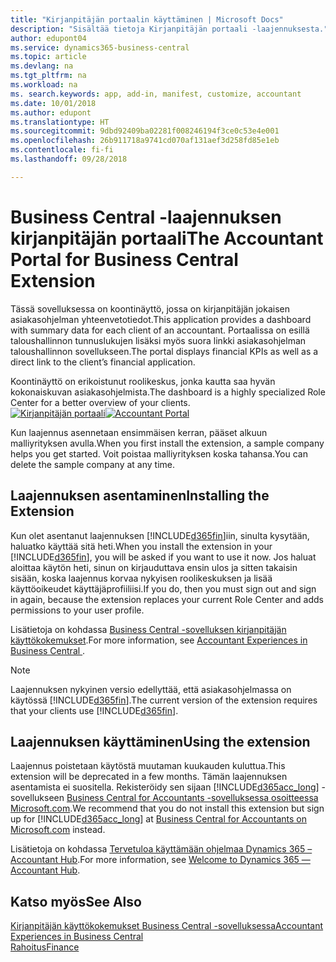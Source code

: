```yaml
---
title: "Kirjanpitäjän portaalin käyttäminen | Microsoft Docs"
description: "Sisältää tietoja Kirjanpitäjän portaali -laajennuksesta."
author: edupont04
ms.service: dynamics365-business-central
ms.topic: article
ms.devlang: na
ms.tgt_pltfrm: na
ms.workload: na
ms. search.keywords: app, add-in, manifest, customize, accountant
ms.date: 10/01/2018
ms.author: edupont
ms.translationtype: HT
ms.sourcegitcommit: 9dbd92409ba02281f008246194f3ce0c53e4e001
ms.openlocfilehash: 26b911718a9741cd070af131aef3d258fd85e1eb
ms.contentlocale: fi-fi
ms.lasthandoff: 09/28/2018

---
```

# <a name="the-accountant-portal-for-business-central-extension"></a><span data-ttu-id="2b35b-103">Business Central -laajennuksen kirjanpitäjän portaali</span><span class="sxs-lookup"><span data-stu-id="2b35b-103">The Accountant Portal for Business Central Extension</span></span>
<span data-ttu-id="2b35b-104">Tässä sovelluksessa on koontinäyttö, jossa on kirjanpitäjän jokaisen asiakasohjelman yhteenvetotiedot.</span><span class="sxs-lookup"><span data-stu-id="2b35b-104">This application provides a dashboard with summary data for each client of an accountant.</span></span> <span data-ttu-id="2b35b-105">Portaalissa on esillä taloushallinnon tunnuslukujen lisäksi myös suora linkki asiakasohjelman taloushallinnon sovellukseen.</span><span class="sxs-lookup"><span data-stu-id="2b35b-105">The portal displays financial KPIs as well as a direct link to the client’s financial application.</span></span>  

<span data-ttu-id="2b35b-106">Koontinäyttö on erikoistunut roolikeskus, jonka kautta saa hyvän kokonaiskuvan asiakasohjelmista.</span><span class="sxs-lookup"><span data-stu-id="2b35b-106">The dashboard is a highly specialized Role Center for a better overview of your clients.</span></span>  
<span data-ttu-id="2b35b-107">[![Kirjanpitäjän portaali](./media/ui-extensions-accportal/accountant-portal.png)](https://go.microsoft.com/fwlink/?linkid=851257)</span><span class="sxs-lookup"><span data-stu-id="2b35b-107">[![Accountant Portal](./media/ui-extensions-accportal/accountant-portal.png)](https://go.microsoft.com/fwlink/?linkid=851257)</span></span>

<span data-ttu-id="2b35b-108">Kun laajennus asennetaan ensimmäisen kerran, pääset alkuun malliyrityksen avulla.</span><span class="sxs-lookup"><span data-stu-id="2b35b-108">When you first install the extension, a sample company helps you get started.</span></span> <span data-ttu-id="2b35b-109">Voit poistaa malliyrityksen koska tahansa.</span><span class="sxs-lookup"><span data-stu-id="2b35b-109">You can delete the sample company at any time.</span></span>  

## <a name="installing-the-extension"></a><span data-ttu-id="2b35b-110">Laajennuksen asentaminen</span><span class="sxs-lookup"><span data-stu-id="2b35b-110">Installing the Extension</span></span>
<span data-ttu-id="2b35b-111">Kun olet asentanut laajennuksen [!INCLUDE[d365fin](includes/d365fin_md.md)]iin, sinulta kysytään, haluatko käyttää sitä heti.</span><span class="sxs-lookup"><span data-stu-id="2b35b-111">When you install the extension in your [!INCLUDE[d365fin](includes/d365fin_md.md)], you will be asked if you want to use it now.</span></span> <span data-ttu-id="2b35b-112">Jos haluat aloittaa käytön heti, sinun on kirjauduttava ensin ulos ja sitten takaisin sisään, koska laajennus korvaa nykyisen roolikeskuksen ja lisää käyttöoikeudet käyttäjäprofiiliisi.</span><span class="sxs-lookup"><span data-stu-id="2b35b-112">If you do, then you must sign out and sign in again, because the extension replaces your current Role Center and adds permissions to your user profile.</span></span>  

<span data-ttu-id="2b35b-113">Lisätietoja on kohdassa [Business Central -sovelluksen kirjanpitäjän käyttökokemukset](finance-accounting.md).</span><span class="sxs-lookup"><span data-stu-id="2b35b-113">For more information, see [Accountant Experiences in Business Central ](finance-accounting.md).</span></span>  

> [!NOTE]  
>  <span data-ttu-id="2b35b-114">Laajennuksen nykyinen versio edellyttää, että asiakasohjelmassa on käytössä [!INCLUDE[d365fin](includes/d365fin_md.md)].</span><span class="sxs-lookup"><span data-stu-id="2b35b-114">The current version of the extension requires that your clients use [!INCLUDE[d365fin](includes/d365fin_md.md)].</span></span>  

## <a name="using-the-extension"></a><span data-ttu-id="2b35b-115">Laajennuksen käyttäminen</span><span class="sxs-lookup"><span data-stu-id="2b35b-115">Using the extension</span></span>
<span data-ttu-id="2b35b-116">Laajennus poistetaan käytöstä muutaman kuukauden kuluttua.</span><span class="sxs-lookup"><span data-stu-id="2b35b-116">This extension will be deprecated in a few months.</span></span> <span data-ttu-id="2b35b-117">Tämän laajennuksen asentamista ei suositella. Rekisteröidy sen sijaan [!INCLUDE[d365acc_long](includes/d365acc_long_md.md)] -sovellukseen [Business Central for Accountants -sovelluksessa osoitteessa Microsoft.com](https://www.microsoft.com/en-us/dynamics365/financial-insights-for-accountants).</span><span class="sxs-lookup"><span data-stu-id="2b35b-117">We recommend that you do not install this extension but sign up for [!INCLUDE[d365acc_long](includes/d365acc_long_md.md)] at [Business Central for Accountants on Microsoft.com](https://www.microsoft.com/en-us/dynamics365/financial-insights-for-accountants) instead.</span></span>

<span data-ttu-id="2b35b-118">Lisätietoja on kohdassa [Tervetuloa käyttämään ohjelmaa Dynamics 365 – Accountant Hub](/dynamics365/accountants/index).</span><span class="sxs-lookup"><span data-stu-id="2b35b-118">For more information, see [Welcome to Dynamics 365 — Accountant Hub](/dynamics365/accountants/index).</span></span>  

## <a name="see-also"></a><span data-ttu-id="2b35b-119">Katso myös</span><span class="sxs-lookup"><span data-stu-id="2b35b-119">See Also</span></span>
[<span data-ttu-id="2b35b-120">Kirjanpitäjän käyttökokemukset Business Central -sovelluksessa</span><span class="sxs-lookup"><span data-stu-id="2b35b-120">Accountant Experiences in Business Central </span></span>](finance-accounting.md)  
[<span data-ttu-id="2b35b-121">Rahoitus</span><span class="sxs-lookup"><span data-stu-id="2b35b-121">Finance</span></span>](finance.md)  

